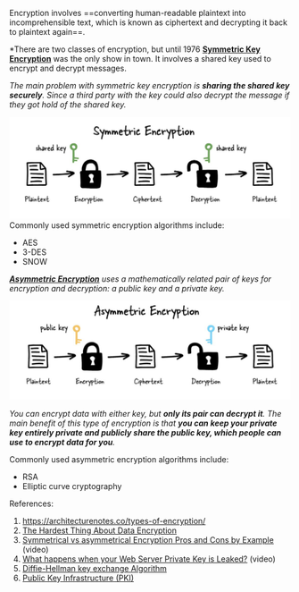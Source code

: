 Encryption involves ==converting human-readable plaintext into incomprehensible text, which is known as ciphertext and decrypting it back to plaintext again==.

*There are two classes of encryption, but until 1976 **[Symmetric Key Encryption](Symmetric%20Key%20Encryption)** was the only show in town. It involves a shared key used to encrypt and decrypt messages.

*The main problem with symmetric key encryption is **sharing the shared key securely**. Since a third party with the key could also decrypt the message if they got hold of the shared key.*

![Pasted image 20230605224230](../../../_Attachments/Pasted%20image%2020230605224230.png)
Commonly used symmetric encryption algorithms include:
- AES
- 3-DES
- SNOW

***[Asymmetric Encryption](Asymmetric%20Encryption)** uses a mathematically related pair of keys for encryption and decryption: a public key and a private key.*

![Pasted image 20230605224333](../../../_Attachments/Pasted%20image%2020230605224333.png)

*You can encrypt data with either key, but **only its pair can decrypt it**. The main benefit of this type of encryption is that **you can keep your private key entirely private and publicly share the public key, which people can use to encrypt data for you**.*

Commonly used asymmetric encryption algorithms include:
- RSA
- Elliptic curve cryptography

References:
1. https://architecturenotes.co/types-of-encryption/
2. [The Hardest Thing About Data Encryption](https://developer.okta.com/blog/2019/07/25/the-hardest-thing-about-data-encryption)
3. [Symmetrical vs asymmetrical Encryption Pros and Cons by Example](https://www.youtube.com/watch?v=Z3FwixsBE94&list=PLQnljOFTspQXOkIpdwjsMlVqkIffdqZ2K&index=56) (video)
4. [What happens when your Web Server Private Key is Leaked?](https://www.youtube.com/watch?v=ckEIQdGJ1tc&list=PLQnljOFTspQUybacGRk1b_p13dgI-SmcZ&index=34) (video)
5. [Diffie-Hellman key exchange Algorithm](https://vishalrana9915.medium.com/diffie-hellman-key-exchange-algorithm-cc91adff9b0f)
6. [Public Key Infrastructure (PKI)](https://blog.devgenius.io/public-key-infrastructure-pki-d0d513ba8819)